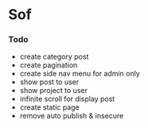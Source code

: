 # Sof

### Todo
* create category post
* create pagination
* create side nav menu for admin only
* show post to user
* show project to user
* infinite scroll for display post
* create static page
* remove auto publish & insecure
